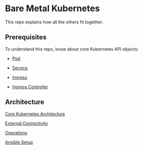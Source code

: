 # Bare Metal Kubernetes

This repo explains how all the others fit together.

## Prerequisites

To understand this repo, know about core Kubernetes API objects:

* [Pod](https://kubernetes.io/docs/concepts/workloads/pods/pod/)

* [Service](https://kubernetes.io/docs/concepts/services-networking/service/)

* [Ingress](https://kubernetes.io/docs/concepts/services-networking/ingress/)

* [Ingress Controller](https://kubernetes.io/docs/concepts/services-networking/ingress-controllers/)

## Architecture

[Core Kubernetes Architecture](https://github.com/vsk8s/documentation/blob/master/Kubernetes.md)

[External Connectivity](https://github.com/vsk8s/documentation/blob/master/Connectivity.md)

[Operations](https://github.com/vsk8s/documentation/blob/master/Operations.md)

[Ansible Setup](https://github.com/vsk8s/documentation/blob/master/Ansible.md)


